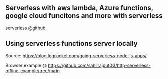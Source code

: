 ## Serverless with aws lambda, Azure functions, google cloud funcitons and more with serverless

serverless [@github](https://github.com/serverless/serverless#quick-start)

## Using serverless functions server locally

Source: https://blog.logrocket.com/going-serverless-node-js-apps/

Browser example @ https://github.com/sahilrajput03/http-serverless-offline-example/tree/main
